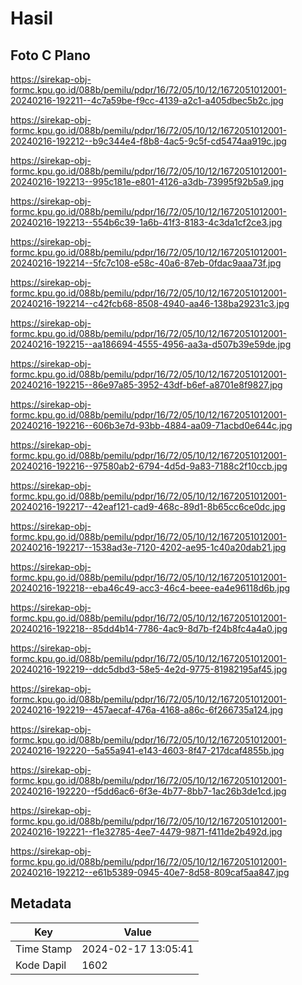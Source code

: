 # Hasil

## Foto C Plano

https://sirekap-obj-formc.kpu.go.id/088b/pemilu/pdpr/16/72/05/10/12/1672051012001-20240216-192211--4c7a59be-f9cc-4139-a2c1-a405dbec5b2c.jpg

https://sirekap-obj-formc.kpu.go.id/088b/pemilu/pdpr/16/72/05/10/12/1672051012001-20240216-192212--b9c344e4-f8b8-4ac5-9c5f-cd5474aa919c.jpg

https://sirekap-obj-formc.kpu.go.id/088b/pemilu/pdpr/16/72/05/10/12/1672051012001-20240216-192213--995c181e-e801-4126-a3db-73995f92b5a9.jpg

https://sirekap-obj-formc.kpu.go.id/088b/pemilu/pdpr/16/72/05/10/12/1672051012001-20240216-192213--554b6c39-1a6b-41f3-8183-4c3da1cf2ce3.jpg

https://sirekap-obj-formc.kpu.go.id/088b/pemilu/pdpr/16/72/05/10/12/1672051012001-20240216-192214--5fc7c108-e58c-40a6-87eb-0fdac9aaa73f.jpg

https://sirekap-obj-formc.kpu.go.id/088b/pemilu/pdpr/16/72/05/10/12/1672051012001-20240216-192214--c42fcb68-8508-4940-aa46-138ba29231c3.jpg

https://sirekap-obj-formc.kpu.go.id/088b/pemilu/pdpr/16/72/05/10/12/1672051012001-20240216-192215--aa186694-4555-4956-aa3a-d507b39e59de.jpg

https://sirekap-obj-formc.kpu.go.id/088b/pemilu/pdpr/16/72/05/10/12/1672051012001-20240216-192215--86e97a85-3952-43df-b6ef-a8701e8f9827.jpg

https://sirekap-obj-formc.kpu.go.id/088b/pemilu/pdpr/16/72/05/10/12/1672051012001-20240216-192216--606b3e7d-93bb-4884-aa09-71acbd0e644c.jpg

https://sirekap-obj-formc.kpu.go.id/088b/pemilu/pdpr/16/72/05/10/12/1672051012001-20240216-192216--97580ab2-6794-4d5d-9a83-7188c2f10ccb.jpg

https://sirekap-obj-formc.kpu.go.id/088b/pemilu/pdpr/16/72/05/10/12/1672051012001-20240216-192217--42eaf121-cad9-468c-89d1-8b65cc6ce0dc.jpg

https://sirekap-obj-formc.kpu.go.id/088b/pemilu/pdpr/16/72/05/10/12/1672051012001-20240216-192217--1538ad3e-7120-4202-ae95-1c40a20dab21.jpg

https://sirekap-obj-formc.kpu.go.id/088b/pemilu/pdpr/16/72/05/10/12/1672051012001-20240216-192218--eba46c49-acc3-46c4-beee-ea4e96118d6b.jpg

https://sirekap-obj-formc.kpu.go.id/088b/pemilu/pdpr/16/72/05/10/12/1672051012001-20240216-192218--85dd4b14-7786-4ac9-8d7b-f24b8fc4a4a0.jpg

https://sirekap-obj-formc.kpu.go.id/088b/pemilu/pdpr/16/72/05/10/12/1672051012001-20240216-192219--ddc5dbd3-58e5-4e2d-9775-81982195af45.jpg

https://sirekap-obj-formc.kpu.go.id/088b/pemilu/pdpr/16/72/05/10/12/1672051012001-20240216-192219--457aecaf-476a-4168-a86c-6f266735a124.jpg

https://sirekap-obj-formc.kpu.go.id/088b/pemilu/pdpr/16/72/05/10/12/1672051012001-20240216-192220--5a55a941-e143-4603-8f47-217dcaf4855b.jpg

https://sirekap-obj-formc.kpu.go.id/088b/pemilu/pdpr/16/72/05/10/12/1672051012001-20240216-192220--f5dd6ac6-6f3e-4b77-8bb7-1ac26b3de1cd.jpg

https://sirekap-obj-formc.kpu.go.id/088b/pemilu/pdpr/16/72/05/10/12/1672051012001-20240216-192221--f1e32785-4ee7-4479-9871-f411de2b492d.jpg

https://sirekap-obj-formc.kpu.go.id/088b/pemilu/pdpr/16/72/05/10/12/1672051012001-20240216-192212--e61b5389-0945-40e7-8d58-809caf5aa847.jpg


## Metadata

| Key        | Value               |
| ---------- | ------------------- |
| Time Stamp | 2024-02-17 13:05:41 |
| Kode Dapil | 1602                |



